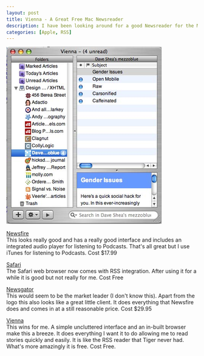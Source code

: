 ```yaml
--- 
layout: post
title: Vienna - A Great Free Mac Newsreader
description: I have been looking around for a good Newsreader for the Mac for a while now. There are many out there on the market. Here's a quick overview
categories: [Apple, RSS]
---
```

![Vienna Screenshot][1]

[Newsfire][2]  
This looks really good and has a really good interface and includes an integrated audio player for listening to Podcasts. That's all great but I use iTunes for listening to Podcasts. Cost $17.99

[Safari][3]  
The Safari web browser now comes with RSS integration. After using it for a while it is good but not really for me. Cost Free

[Newsgator][4]  
This would seem to be the market leader (I don't know this). Apart from the logo this also looks like a great little client. It does everything that Newsfire does and comes in at a still reasonable price. Cost $29.95

[Vienna][5]  
This wins for me. A simple uncluttered interface and an in-built browser make this a breeze. It does everything I want it to do allowing me to read stories quickly and easily. It is like the RSS reader that Tiger never had. What's more amazingly it is free. Cost Free.

 [1]: /images/articles/vienna.jpg "Vienna Screenshot"
 [2]: http://www.newsfirerss.com/
 [3]: http://www.apple.com/macosx/features/safari/
 [4]: http://www.newsgator.com/Home.aspx
 [5]: http://vienna-rss.sourceforge.net/vienna2.html
 
